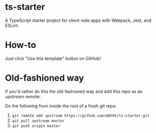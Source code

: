 # ts-starter
A TypeScript starter project for client-side apps with Webpack, Jest, and ESLint.

# How-to
Just click "Use this template" button on GitHub!

# Old-fashioned way
If you'd rather do this the old-fashioned way and add this repo as an upstream remote:

Do the following from inside the root of a fresh git repo:
1.  `git remote add upstream https://github.com/mbh95/ts-starter.git`
1.  `git pull upstream master`
1.  `git push origin master`
